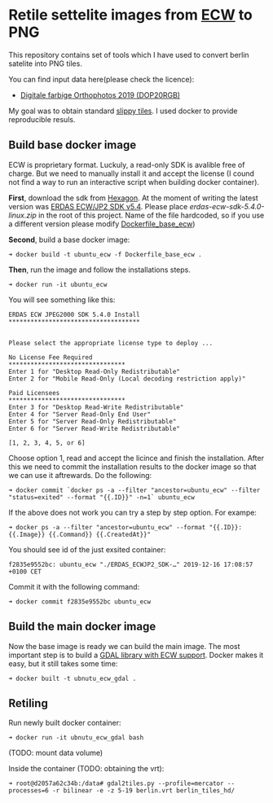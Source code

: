 Retile settelite images from [ECW](https://en.wikipedia.org/wiki/ECW_(file_format)) to PNG
====================

This repository contains set of tools which I have used to convert berlin satelite into PNG tiles.

You can find input data here(please check the licence): 
 - [Digitale farbige Orthophotos 2019 (DOP20RGB)](https://fbinter.stadt-berlin.de/fb/?loginkey=showMap&mapId=k_luftbild2019_rgb@senstadt)

My goal was to obtain standard [slippy tiles](https://wiki.openstreetmap.org/wiki/Slippy_map_tilenames). I used docker to provide reproducible resuls.

Build base docker image
------------------
ECW is proprietary format. Luckuly, a read-only SDK is avalible free of charge. But we need to manually install it and accept the license (I cound not find a way to run an interactive script when building docker container).

**First**, download the sdk from [Hexagon](https://www.hexagongeospatial.com/en). At the moment of writing the latest version was [ERDAS ECW/JP2 SDK v5.4](https://download.hexagongeospatial.com/en/downloads/ecw/erdas-ecw-jp2-sdk-v5-4). Please place *erdas-ecw-sdk-5.4.0-linux.zip* in the root of this project. Name of the file hardcoded, so if you use a different version please modify [Dockerfile_base_ecw](Dockerfile_base_ecw#L9)) 

**Second**, build a base docker image:

    ➜ docker build -t ubuntu_ecw -f Dockerfile_base_ecw .

**Then**, run the image and follow the installations steps.

    ➜ docker run -it ubuntu_ecw

You will see something like this:

    ERDAS ECW JPEG2000 SDK 5.4.0 Install
    ************************************


    Please select the appropriate license type to deploy ... 

    No License Fee Required 
    ******************************** 
    Enter 1 for "Desktop Read-Only Redistributable"
    Enter 2 for "Mobile Read-Only (Local decoding restriction apply)"

    Paid Licensees 
    ******************************** 
    Enter 3 for "Desktop Read-Write Redistributable"
    Enter 4 for "Server Read-Only End User"
    Enter 5 for "Server Read-Only Redistributable"
    Enter 6 for "Server Read-Write Redistributable"
    
    [1, 2, 3, 4, 5, or 6]

Choose option 1, read and accept the licince and finish the installation. After this we need to commit the installation results to the docker image so that we can use it aftrewards. Do the following:

    ➜ docker commit `docker ps -a --filter "ancestor=ubuntu_ecw" --filter "status=exited" --format "{{.ID}}" -n=1` ubuntu_ecw

If the above does not work you can try a step by step option. For exampe:

    ➜ docker ps -a --filter "ancestor=ubuntu_ecw" --format "{{.ID}}: {{.Image}} {{.Command}} {{.CreatedAt}}"

You should see id of the just exsited container:

    f2835e9552bc: ubuntu_ecw "./ERDAS_ECWJP2_SDK-…" 2019-12-16 17:08:57 +0100 CET

Commit it with the following command:

    ➜ docker commit f2835e9552bc ubuntu_ecw

Build the main docker image
------------------

Now the base image is ready we can build the main image. The most important step is to build a [GDAL library with ECW support](https://trac.osgeo.org/gdal/wiki/ECW). Docker makes it easy, but it still takes some time:

    ➜ docker built -t ubnutu_ecw_gdal .

Retiling
------------------

Run newly built docker container:

    ➜ docker run -it ubnutu_ecw_gdal bash

(TODO: mount data volume)

Inside the container (TODO: obtaining the vrt):

    ➜ root@d2057a62c34b:/data# gdal2tiles.py --profile=mercator --processes=6 -r bilinear -e -z 5-19 berlin.vrt berlin_tiles_hd/

